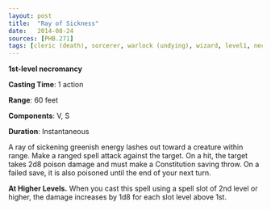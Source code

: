 ```yaml
---
layout: post
title:  "Ray of Sickness"
date:   2014-08-24
sources: [PHB.271]
tags: [cleric (death), sorcerer, warlock (undying), wizard, level1, necromancy]
---
```


**1st-level necromancy**

**Casting Time**: 1 action

**Range**: 60 feet

**Components**: V, S

**Duration**: Instantaneous

A ray of sickening greenish energy lashes out toward a creature within range. Make a ranged spell attack against the target. On a hit, the target takes 2d8 poison damage and must make a Constitution saving throw. On a failed save, it is also poisoned until the end of your next turn.

**At Higher Levels.** When you cast this spell using a spell slot of 2nd level or higher, the damage increases by 1d8 for each slot level above 1st.
